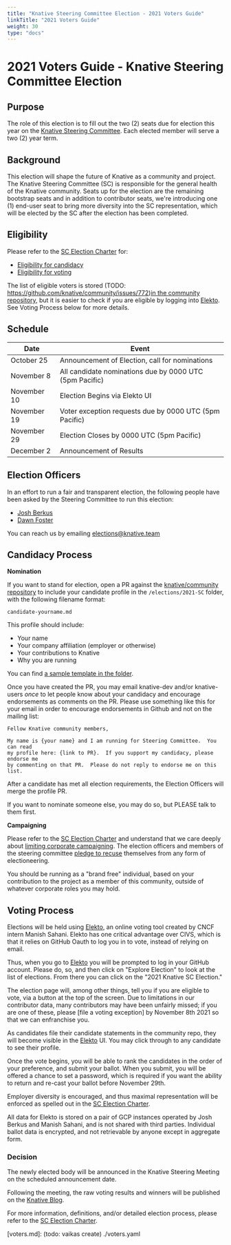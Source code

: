 ```yaml
---
title: "Knative Steering Committee Election - 2021 Voters Guide"
linkTitle: "2021 Voters Guide"
weight: 30
type: "docs"
---
```


# 2021 Voters Guide - Knative Steering Committee Election

## Purpose

The role of this election is to fill out the two (2) seats due for election
this year on the [Knative Steering Committee]. Each elected member will serve a
two (2) year term.

## Background

This election will shape the future of Knative as a community and project. The
Knative Steering Committee (SC) is responsible for the general health of the
Knative community. Seats up for the election are the remaining bootstrap seats
and in addition to contributor seats, we're introducing one (1) end-user seat to
bring more diversity into the SC representation, which will be elected by the
SC after the election has been completed.

## Eligibility

Please refer to the [SC Election Charter] for:

- [Eligibility for candidacy]
- [Eligibility for voting]

The list of eligible voters is stored (TODO: https://github.com/knative/community/issues/772)[in the community repository](./voters.yaml), but it is easier
to check if you are eligible by logging into [Elekto]. See Voting Process below for more details.

## Schedule

| Date         | Event                    |
| ------------ | ------------------------ |
| October 25   | Announcement of Election, call for nominations |
| November 8   | All candidate nominations due by 0000 UTC (5pm Pacific) |
| November 10  | Election Begins via Elekto UI |
| November 19  | Voter exception requests due by 0000 UTC (5pm Pacific) |
| November 29  | Election Closes by 0000 UTC (5pm Pacific) |
| December 2   | Announcement of Results |

## Election Officers

In an effort to run a fair and transparent election, the following people
have been asked by the Steering Committee to run this election:

- [Josh Berkus](https://github.com/jberkus)
- [Dawn Foster](https://github.com/geekygirldawn)

You can reach us by emailing elections@knative.team

## Candidacy Process

**Nomination**

If you want to stand for election, open a PR against the
[knative/community repository](https://github.com/knative/community) to include
your candidate profile in the `/elections/2021-SC` folder, with the following
filename format:

```
candidate-yourname.md
```

This profile should include:

* Your name
* Your company affiliation (employer or otherwise)
* Your contributions to Knative
* Why you are running

You can find [a sample template in the folder](./candidate-template.md).

Once you have created the PR, you may email knative-dev and/or knative-users
*once* to let people know about your candidacy and encourage endorsements as
comments on the PR. Please use something like this for your email in order to
encourage endorsements in Github and not on the mailing list:

```
Fellow Knative community members,

My name is {your name} and I am running for Steering Committee.  You can read
my profile here: {link to PR}.  If you support my candidacy, please endorse me
by commenting on that PR.  Please do not reply to endorse me on this list.
```

After a candidate has met all election requirements, the Election Officers will
merge the profile PR.

If you want to nominate someone else, you may do so, but PLEASE talk to them
first.

**Campaigning**

Please refer to the [SC Election Charter] and understand
that we care deeply about [limiting corporate campaigning]. The election
officers and members of the steering committee [pledge to recuse] themselves
from any form of electioneering.

You should be running as a "brand free" individual, based on your contribution
to the project as a member of this community, outside of whatever corporate
roles you may hold.

## Voting Process

Elections will be held using [Elekto], an online voting tool created by CNCF 
intern Manish Sahani.  Elekto has one critical advantage over CIVS, which is
that it relies on GitHub Oauth to log you in to vote, instead of relying on 
email.

Thus, when you go to [Elekto] you will be prompted to log in your GitHub account.
Please do, so, and then click on "Explore Election" to look at the list of 
elections.  From there you can click on the "2021 Knative SC Election."

The election page will, among other things, tell you if you are eligible to vote,
via a button at the top of the screen. Due to limitations in our contributor
data, many contributors may have been unfairly missed; if you are one of these,
please [file a voting exception] by November 8th 2021 so that we can enfranchise
you.

As candidates file their candidate statements in the community repo, they will
become visible in the [Elekto] UI.  You may click through to any candidate
to see their profile.

Once the vote begins, you will be able to rank the candidates in the order of
your preference, and submit your ballot.  When you submit, you will be offered
a chance to set a password, which is required if you want the ability to return
and re-cast your ballot before November 29th.

Employer diversity is encouraged, and thus maximal representation will be
enforced as spelled out in the [SC Election Charter].

All data for Elekto is stored on a pair of GCP instances operated by Josh Berkus
and Manish Sahani, and is not shared with third parties.  Individual ballot data
is encrypted, and not retrievable by anyone except in aggregate form.

### Decision

The newly elected body will be announced in the Knative Steering Meeting on the
scheduled announcement date.

Following the meeting, the raw voting results and winners will be published on the
[Knative Blog].

For more information, definitions, and/or detailed election process, please refer to
the [SC Election Charter].

[Knative Steering Committee]: https://github.com/knative/community/blob/main/STEERING-COMMITTEE.md
[SC Election Charter]: https://github.com/knative/community/blob/main/mechanics/SC.md

[limiting corporate campaigning]: https://github.com/kubernetes/steering/blob/master/elections.md#limiting-corporate-campaigning
[pledge to recuse]: https://github.com/kubernetes/steering/blob/master/elections.md#steering-committee-and-election-officer-recusal

[Elekto]: https://test.elekto.io

[Knative Blog]: https://knative.dev/blog/
[voters.md]: (todo: vaikas create) ./voters.yaml

[Eligibility for candidacy]: https://github.com/knative/community/blob/main/mechanics/SC.md#candidate-eligibility
[Eligibility for voting]: https://github.com/knative/community/blob/main/mechanics/SC.md#candidate-eligibility#voter-eligibility

